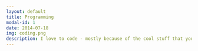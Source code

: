 ```yaml
---
layout: default
title: Programming
modal-id: 1
date: 2014-07-18
img: coding.png
description: I love to code - mostly because of the cool stuff that you can do, and the ability to take ideas you have in your head and make them into something real, all with just a laptop and an internet connection! I do most of my coding in C and C++ as a part of my classes, but during my internship this summer, I got a fair bit of exposure to Python as well as front end web development and AWS. <br>I'm currently working on a few side projects, one of which is a birthday reminder node.js application sends me texts of my contact's birthdays. The other is a personal to-do list inspired by Jira and the agile methodolody! They are not very well documented, but both are on my <a href="https://github.com/sameerbarretto/">GitHub!</a>
---
```

